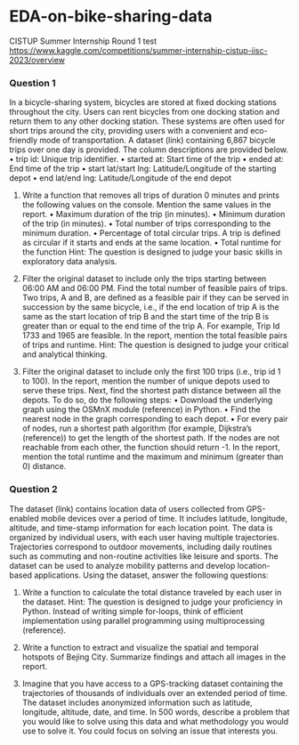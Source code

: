 # EDA-on-bike-sharing-data
CISTUP Summer Internship Round 1 test  
https://www.kaggle.com/competitions/summer-internship-cistup-iisc-2023/overview

### Question 1
In a bicycle-sharing system, bicycles are stored at fixed docking stations throughout the city. Users can rent
bicycles from one docking station and return them to any other docking station. These systems are often used
for short trips around the city, providing users with a convenient and eco-friendly mode of transportation. A
dataset (link) containing 6,867 bicycle trips over one day is provided. The column descriptions are provided
below.
  • trip id: Unique trip identifier.
  • started at: Start time of the trip
  • ended at: End time of the trip
  • start lat/start lng: Latitude/Longitude of the starting depot
  • end lat/end lng: Latitude/Longitude of the end depot

1. Write a function that removes all trips of duration 0 minutes and prints the following values on the
console. Mention the same values in the report.
• Maximum duration of the trip (in minutes).
• Minimum duration of the trip (in minutes).
• Total number of trips corresponding to the minimum duration.
• Percentage of total circular trips. A trip is defined as circular if it starts and ends at the same
location.
• Total runtime for the function
Hint: The question is designed to judge your basic skills in exploratory data analysis.

2. Filter the original dataset to include only the trips starting between 06:00 AM and 06:00 PM. Find
the total number of feasible pairs of trips. Two trips, A and B, are defined as a feasible pair if they
can be served in succession by the same bicycle, i.e., if the end location of trip A is the same as the
start location of trip B and the start time of the trip B is greater than or equal to the end time of the
trip A. For example, Trip Id 1733 and 1965 are feasible. In the report, mention the total feasible pairs
of trips and runtime.
Hint: The question is designed to judge your critical and analytical thinking.

3. Filter the original dataset to include only the first 100 trips (i.e., trip id 1 to 100). In the report,
mention the number of unique depots used to serve these trips. Next, find the shortest path distance
between all the depots. To do so, do the following steps:
• Download the underlying graph using the OSMnX module (reference) in Python.
• Find the nearest node in the graph corresponding to each depot.
• For every pair of nodes, run a shortest path algorithm (for example, Dijkstra’s (reference)) to
get the length of the shortest path. If the nodes are not reachable from each other, the function
should return -1.
In the report, mention the total runtime and the maximum and minimum (greater than 0) distance.  
  
### Question 2
The dataset (link) contains location data of users collected from GPS-enabled mobile devices over a period
of time. It includes latitude, longitude, altitude, and time-stamp information for each location point. The
data is organized by individual users, with each user having multiple trajectories. Trajectories correspond
to outdoor movements, including daily routines such as commuting and non-routine activities like leisure
and sports. The dataset can be used to analyze mobility patterns and develop location-based applications.
Using the dataset, answer the following questions:
1. Write a function to calculate the total distance traveled by each user in the dataset.
Hint: The question is designed to judge your proficiency in Python. Instead of writing simple for-loops,
think of efficient implementation using parallel programming using multiprocessing (reference).
2. Write a function to extract and visualize the spatial and temporal hotspots of Bejing City. Summarize
findings and attach all images in the report.  

3. Imagine that you have access to a GPS-tracking dataset containing the trajectories of thousands of
individuals over an extended period of time. The dataset includes anonymized information such as
latitude, longitude, altitude, date, and time. In 500 words, describe a problem that you would like to
solve using this data and what methodology you would use to solve it. You could focus on solving an
issue that interests you.
